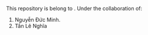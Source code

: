 This repository is belong to <your name>.
Under the collaboration of:   
1. Nguyễn Đức Minh. 
2. Tần Lê Nghĩa
